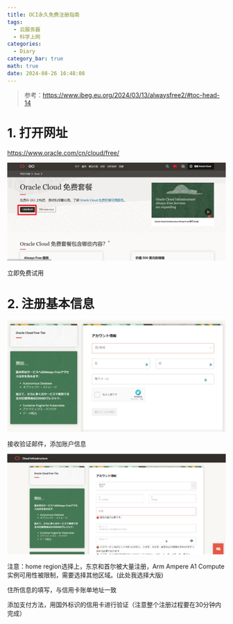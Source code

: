 ```yaml
---
title: OCI永久免费注册指南
tags:
  - 云服务器
  - 科学上网
categories:
  - Diary
category_bar: true
math: true
date: 2024-08-26 16:48:08
---
```


> 参考：https://www.ibeg.eu.org/2024/03/13/alwaysfree2/#toc-head-14

# 1. 打开网址

https://www.oracle.com/cn/cloud/free/

![image-20240826173406127](OCI-always-free-setup/image-20240826173406127.png)

立即免费试用

# 2. 注册基本信息

![image-20240826173500165](OCI-always-free-setup/image-20240826173500165.png)

接收验证邮件，添加账户信息

![image-20240826174357926](OCI-always-free-setup/image-20240826174357926.png)

注意：home region选择上，东京和首尔被大量注册，Arm Ampere A1 Compute 实例可用性被限制，需要选择其他区域。(此处我选择大版)

住所信息的填写，与信用卡账单地址一致

添加支付方法，用国外标识的信用卡进行验证（注意整个注册过程要在30分钟内完成）



